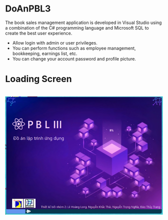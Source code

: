 # DoAnPBL3
The book sales management application is developed in Visual Studio using a combination of the C# programming language and Microsoft SQL to create the best user experience.

- Allow login with admin or user privileges.
- You can perform functions such as employee management, bookkeeping, earnings list, etc.
- You can change your account password and profile picture.



<h1>Loading Screen<h1>
<img src ="https://github.com/saske999cz/PBL3/blob/master/pic11.png">
